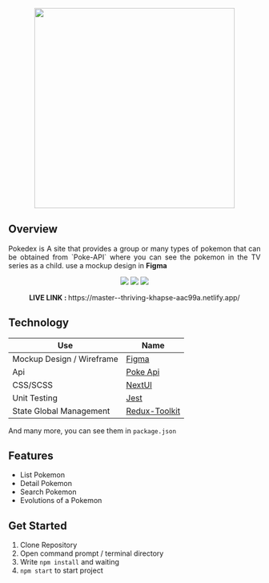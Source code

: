 <p align="center">
  <img width="400" src="https://archives.bulbagarden.net/media/upload/4/4b/Pok%C3%A9dex_logo.png">
</p>

## Overview
<p align="justify">
Pokedex is A site that provides a group or many types of pokemon that can be obtained from `Poke-API` where you can see the pokemon in the TV series as a child. use a mockup design in <b>Figma</b>

<p align="center">
    <img src="https://img.shields.io/badge/-Frontend-red?style=for-the-badge&logo=">
    <img src="https://img.shields.io/badge/-Typescript-blue?style=for-the-badge&logo=">
    <img src="https://img.shields.io/badge/-React -purple?style=for-the-badge&logo=">
</p>

<p align="center">
  <b>LIVE LINK : </b> https://master--thriving-khapse-aac99a.netlify.app/
</p>

## Technology

| Use | Name |
| --- | --- |
| Mockup Design / Wireframe | [Figma](https://www.figma.com/file/N6ZClwjjacNMaeJxXa2jSc/Pok%C3%A9dex-(Community)?node-id=0-1&t=p4NURK4M1ihbNmww-0) |
| Api | [Poke Api](https://pokeapi.co/docs/v2#info) |
| CSS/SCSS | [NextUI](https://nextui.org/) |
| Unit Testing | [Jest](https://jestjs.io/) |
| State Global Management | [Redux-Toolkit](https://redux-toolkit.js.org/) |

And many more, you can see them in `package.json`

## Features
- List Pokemon
- Detail Pokemon
- Search Pokemon
- Evolutions of a Pokemon

## Get Started
1. Clone Repository
2. Open command prompt / terminal directory
3. Write `npm install` and waiting
4. `npm start` to start project
